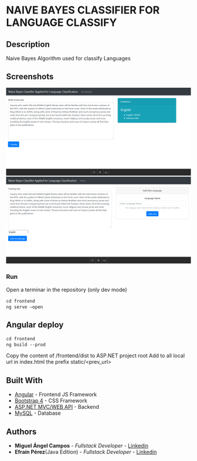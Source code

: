 # NAIVE BAYES CLASSIFIER FOR LANGUAGE CLASSIFY

## Description  

Naive Bayes Algorithm used for classify Languages
## Screenshots
![Image](https://github.com/miguel3010/NBC_Language_Classifier/blob/master/screenshot1.png)
![Image](https://github.com/miguel3010/NBC_Language_Classifier/blob/master/Screenshot2.png)

###  Run
Open a terminar in the repository (only dev mode)
```
cd frontend 
ng serve –open
``` 
## Angular deploy
```
cd frontend 
ng build --prod
``` 
Copy the content of /frontend/dist to ASP.NET project root
Add to all local url in index.html the prefix static/<prev_url>

## Built With
 
* [Angular](https://angular.io/) - Frontend JS Framework
* [Bootstrap 4](https://v4-alpha.getbootstrap.com/) - CSS Framework
* [ASP.NET MVC/WEB API](https://www.asp.net/) - Backend
* [MySQL](https://www.mysql.com/) - Database

## Authors

* **Miguel Ángel Campos** - *Fullstack Developer* - [Linkedin](https://www.linkedin.com/in/miguel-angelcampos) 
* **Efraín Pérez**(Java Edition) - *Fullstack Developer* - [Linkedin](https://www.linkedin.com/in/efrain-perez-824bbb148/)
